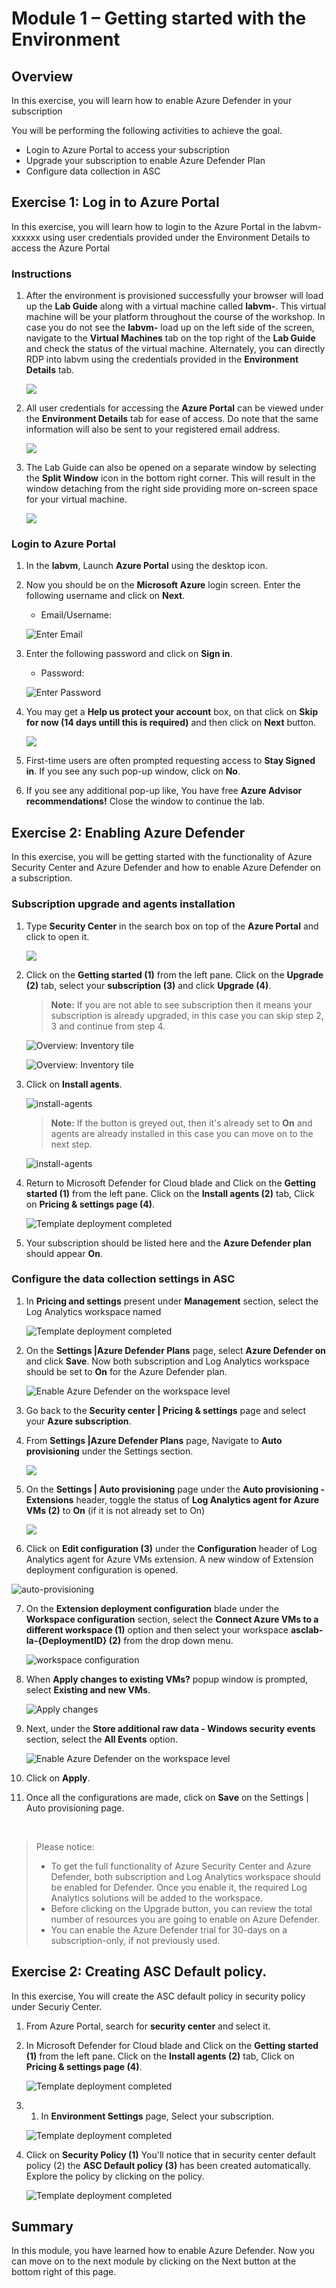 # Module 1 – Getting started with the Environment

## Overview

In this exercise, you will learn how to enable Azure Defender in your subscription

You will be performing the following activities to achieve the goal.

  - Login to Azure Portal to access your subscription
  - Upgrade your subscription to enable Azure Defender Plan
  - Configure data collection in ASC

## Exercise 1: Log in to Azure Portal

In this exercise, you will learn how to login to the Azure Portal in the labvm-xxxxxx using user credentials provided under the Environment Details to access the Azure Portal

### Instructions 

1. After the environment is provisioned successfully your browser will load up the **Lab Guide** along with a virtual machine called **labvm-<inject key="DeploymentID" enableCopy="false"/>**. This virtual machine will be your platform throughout the course of the workshop. In case you do not see the **labvm-<inject key="DeploymentID" enableCopy="false"/>** load up on the left side of the screen, navigate to the **Virtual Machines** tab on the top right of the **Lab Guide** and check the status of the virtual machine. Alternately, you can directly RDP into labvm using the credentials provided in the **Environment Details** tab.

   ![](../Images/av1.png)

2. All user credentials for accessing the **Azure Portal** can be viewed under the **Environment Details** tab for ease of access. Do note that the same information will also be sent to your registered email address. 

   ![](../Images/av2.png)

3. The Lab Guide can also be opened on a separate window by selecting the **Split Window** icon in the bottom right corner. This will result in the window detaching from the right side providing more on-screen space for your virtual machine.

   ![](../Images/av3.png)

### Login to Azure Portal 

1. In the **labvm**, Launch **Azure Portal** using the desktop icon.  

2. Now you should be on the **Microsoft Azure** login screen. Enter the following username and click on **Next**.  

   * Email/Username: <inject key="AzureAdUserEmail"></inject> 

   ![](../Images/azure-login-enter-email.png "Enter Email") 

3. Enter the following password and click on **Sign in**. 

   * Password: <inject key="AzureAdUserPassword"></inject> 

   ![](../Images/azure-login-enter-password1.png "Enter Password") 

4. You may get a **Help us protect your account** box, on that click on **Skip for now (14 days untill this is required)** and then click on **Next** button.

   ![](../Images/protectaccountlogin.png) 
 
5. First-time users are often prompted requesting access to **Stay Signed in**. If you see any such pop-up window, click on **No**.

6. If you see any additional pop-up like, You have free **Azure Advisor recommendations!** Close the window to continue the lab. 


## Exercise 2: Enabling Azure Defender

In this exercise, you will be getting started with the functionality of Azure Security Center and Azure Defender and how to enable Azure Defender on a subscription.

### Subscription upgrade and agents installation

1. Type **Security Center** in the search box on top of the **Azure Portal** and click to open it.

    ![](https://github.com/Divyasri199/AIW-Security-Immersion/blob/main/Labs/Images/security%20center.png?raw=true)

2. Click on the **Getting started (1)** from the left pane. Click on the **Upgrade (2)** tab, select your **subscription (3)** and click **Upgrade (4)**.

   > **Note:** If you are not able to see subscription then it means your subscription is already upgraded, in this case you can skip step 2, 3 and continue from step 4.

   ![Overview: Inventory tile](../Images/m1e2s2.1.png)

   ![Overview: Inventory tile](../Images/m1e2s2.2.png)

3. Click on **Install agents**. 

   ![install-agents](../Images/installagents.png)
   
   > **Note:** If the button is greyed out, then it's already set to **On** and agents are already installed in this case you can move on to the next step.

   ![install-agents](../Images/installagents1.png)

4. Return to Microsoft Defender for Cloud blade and Click on the **Getting started (1)** from the left pane. Click on the **Install agents (2)** tab, Click on **Pricing & settings page (4)**.

   ![Template deployment completed](../Images/m1e2s3.png)

5. Your subscription should be listed here and the **Azure Defender plan** should appear **On**.

### Configure the data collection settings in ASC

1. In **Pricing and settings** present under **Management** section, select the Log Analytics workspace named **<inject key="log analytics workspace" props="{\&quot;enableCopy\&quot;:true,\&quot;style\&quot;:{\&quot;fontWeight\&quot;:\&quot;bold\&quot;}}" />**

   ![Template deployment completed](../Images/asc-workspace-pricing-settings.gif?raw=true)

2. On the **Settings |Azure Defender Plans** page, select **Azure Defender on** and click **Save**. Now both subscription and Log Analytics workspace should be set to **On** for the Azure Defender plan.

   ![Enable Azure Defender on the workspace level](https://github.com/Divyasri199/AIW-Security-Immersion/blob/main/Labs/Images/enable%20defender.png?raw=true)

3. Go back to the **Security center | Pricing & settings** page and select your **Azure subscription**.

4. From **Settings |Azure Defender Plans** page, Navigate to **Auto provisioning** under the Settings section.

    ![](https://github.com/Divyasri199/AIW-Security-Immersion/blob/main/Labs/Images/auto%20provision.png?raw=true)

5. On the **Settings | Auto provisioning** page under the **Auto provisioning - Extensions** header, toggle the status of **Log Analytics agent for Azure VMs (2)** to **On** (if it is not already set to On)

    ![](https://github.com/Divyasri199/AIW-Security-Immersion/blob/main/Labs/Images/auto%20provision1.png?raw=true)
    
6. Click on **Edit configuration (3)** under the **Configuration** header of Log Analytics agent for Azure VMs extension. A new window of Extension deployment configuration is opened.

  ![auto-provisioning](../Images/ex2.step6.png)

7. On the **Extension deployment configuration** blade under the **Workspace configuration** section, select the **Connect Azure VMs to a different workspace (1)** option and then select your workspace **asclab-la-{DeploymentID} (2)** from the drop down menu.

   ![workspace configuration](../Images/connectazurevms.png)

8. When **Apply changes to existing VMs?** popup window is prompted, select **Existing and new VMs**.

   ![Apply changes](../Images/applychanges.png)

9. Next, under the **Store additional raw data - Windows security events** section, select the **All Events** option.

    ![Enable Azure Defender on the workspace level](../Images/allevents.png)

10. Click on **Apply**.

11. Once all the configurations are made, click on **Save** on the Settings | Auto provisioning page.

<br>

> Please notice:
> * To get the full functionality of Azure Security Center and Azure Defender, both subscription and Log Analytics workspace should be enabled for Defender. Once you enable it,  the required Log Analytics solutions will be added to the workspace.
> * Before clicking on the Upgrade button, you can review the total number of resources you are going to enable on Azure Defender.
> * You can enable the Azure Defender trial for 30-days on a subscription-only, if not previously used.

## Exercise 2: Creating ASC Default policy.

In this exercise, You will create the ASC default policy in security policy under  Securiy Center.

1. From Azure Portal, search for **security center** and select it.

1. In Microsoft Defender for Cloud blade and Click on the **Getting started (1)** from the left pane. Click on the **Install agents (2)** tab, Click on **Pricing & settings page (4)**.

   ![Template deployment completed](../Images/m1e2s3.png)
   
1. 1. In **Environment Settings** page, Select your subscription.

   ![Template deployment completed](../Images/m1e2.1s2.png)
   
1. Click on **Security Policy (1)** You'll notice that in security center default policy (2) the **ASC Default policy (3)** has been created automatically. Explore the policy by clicking on the policy.

   ![Template deployment completed](../Images/m1e2.1s3.png)
    
## Summary

  In this module, you have learned how to enable Azure Defender. Now you can move on to the next module by clicking on the Next button at the bottom right of this page.
